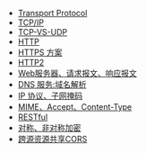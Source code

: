 - [Transport Protocol](protocol/index.md)
- [TCP/IP](protocol/tcp-ip.md)
- [TCP-VS-UDP](protocol/TCP-vs-UDP.md)
- [HTTP](protocol/HTTP.md)
- [HTTPS 方案](protocol/https.md)
- [HTTP2](protocol/http2-vs-http.md)
- [Web服务器、请求报文、响应报文](protocol/web-server.md)
- [DNS 服务:域名解析](protocol/DNS.md)
- [IP 协议、子网掩码](protocol/ip.md)
- [MIME、Accept、Content-Type](protocol/Accept-ContentType.md)
- [RESTful](protocol/RESTful.md)
- [对称、非对称加密](protocol/Asymmetric-encryption.md)
- [跨源资源共享CORS](Async/CORS.md)

<!-- 

- [eggjs 演示set get cookies](protocol/cookies.md) 
- [eggjs 演示 jwt](protocol/json-web-token.md) 
- [csrf-attacks](protocol/csrf-attacks.md) 
-->